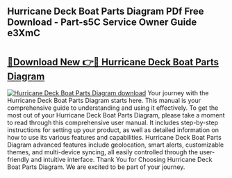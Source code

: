 ## Hurricane Deck Boat Parts Diagram PDf Free Download - Part-s5C Service Owner Guide e3XmC

# <h2><a href="http://dftgwlm.blite.top/?on=Hurricane+Deck+Boat+Parts+Diagram">🔗Download New 👉🔴 Hurricane Deck Boat Parts Diagram</a></h2>

[![Hurricane Deck Boat Parts Diagram download](https://i.imgur.com/lujVjoI.png)](http://dftgwlm.blite.top/?on=Hurricane+Deck+Boat+Parts+Diagram)
Your journey with the Hurricane Deck Boat Parts Diagram starts here. This manual is your comprehensive guide to understanding and using it effectively. To get the most out of your Hurricane Deck Boat Parts Diagram, please take a moment to read through this comprehensive user manual. It includes step-by-step instructions for setting up your product, as well as detailed information on how to use its various features and capabilities. Hurricane Deck Boat Parts Diagram advanced features include geolocation, smart alerts, customizable themes, and multi-device syncing, all easily controlled through the user-friendly and intuitive interface. Thank You for Choosing Hurricane Deck Boat Parts Diagram. We are excited to be part of your journey.
